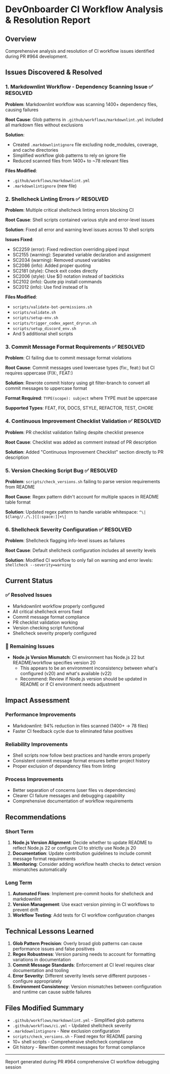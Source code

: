 # DevOnboarder CI Workflow Analysis & Resolution Report

## Overview

Comprehensive analysis and resolution of CI workflow issues identified during PR #964 development.

## Issues Discovered & Resolved

### 1. Markdownlint Workflow - Dependency Scanning Issue ✅ RESOLVED

**Problem**: Markdownlint workflow was scanning 1400+ dependency files, causing failures

**Root Cause**: Glob patterns in `.github/workflows/markdownlint.yml` included all markdown files without exclusions

**Solution**:

- Created `.markdownlintignore` file excluding node_modules, coverage, and cache directories
- Simplified workflow glob patterns to rely on ignore file
- Reduced scanned files from 1400+ to ~78 relevant files

**Files Modified**:

- `.github/workflows/markdownlint.yml`
- `.markdownlintignore` (new file)

### 2. Shellcheck Linting Errors ✅ RESOLVED

**Problem**: Multiple critical shellcheck linting errors blocking CI

**Root Cause**: Shell scripts contained various style and error-level issues

**Solution**: Fixed all error and warning level issues across 10 shell scripts

**Issues Fixed**:

- SC2259 (error): Fixed redirection overriding piped input
- SC2155 (warning): Separated variable declaration and assignment
- SC2034 (warning): Removed unused variables
- SC2086 (info): Added proper quoting
- SC2181 (style): Check exit codes directly
- SC2006 (style): Use $() notation instead of backticks
- SC2102 (info): Quote pip install commands
- SC2012 (info): Use find instead of ls

**Files Modified**:

- `scripts/validate-bot-permissions.sh`
- `scripts/validate.sh`
- `scripts/setup-env.sh`
- `scripts/trigger_codex_agent_dryrun.sh`
- `scripts/setup_discord_env.sh`
- And 5 additional shell scripts

### 3. Commit Message Format Requirements ✅ RESOLVED

**Problem**: CI failing due to commit message format violations

**Root Cause**: Commit messages used lowercase types (fix:, feat:) but CI requires uppercase (FIX:, FEAT:)

**Solution**: Rewrote commit history using git filter-branch to convert all commit messages to uppercase format

**Format Required**: `TYPE(scope): subject` where TYPE must be uppercase

**Supported Types**: FEAT, FIX, DOCS, STYLE, REFACTOR, TEST, CHORE

### 4. Continuous Improvement Checklist Validation ✅ RESOLVED

**Problem**: PR checklist validation failing despite checklist presence

**Root Cause**: Checklist was added as comment instead of PR description

**Solution**: Added "Continuous Improvement Checklist" section directly to PR description

### 5. Version Checking Script Bug ✅ RESOLVED

**Problem**: `scripts/check_versions.sh` failing to parse version requirements from README

**Root Cause**: Regex pattern didn't account for multiple spaces in README table format

**Solution**: Updated regex pattern to handle variable whitespace: `^\| ${lang//./\.}[[:space:]]+\|`

### 6. Shellcheck Severity Configuration ✅ RESOLVED

**Problem**: Shellcheck flagging info-level issues as failures

**Root Cause**: Default shellcheck configuration includes all severity levels

**Solution**: Modified CI workflow to only fail on warning and error levels: `shellcheck --severity=warning`

## Current Status

### ✅ Resolved Issues

- Markdownlint workflow properly configured
- All critical shellcheck errors fixed
- Commit message format compliance
- PR checklist validation working
- Version checking script functional
- Shellcheck severity properly configured

### 🔄 Remaining Issues

- **Node.js Version Mismatch**: CI environment has Node.js 22 but README/workflow specifies version 20
    - This appears to be an environment inconsistency between what's configured (v20) and what's available (v22)
    - Recommend: Review if Node.js version should be updated in README or if CI environment needs adjustment

## Impact Assessment

### Performance Improvements

- Markdownlint: 94% reduction in files scanned (1400+ → 78 files)
- Faster CI feedback cycle due to eliminated false positives

### Reliability Improvements

- Shell scripts now follow best practices and handle errors properly
- Consistent commit message format ensures better project history
- Proper exclusion of dependency files from linting

### Process Improvements

- Better separation of concerns (user files vs dependencies)
- Clearer CI failure messages and debugging capability
- Comprehensive documentation of workflow requirements

## Recommendations

### Short Term

1. **Node.js Version Alignment**: Decide whether to update README to reflect Node.js 22 or configure CI to strictly use Node.js 20
2. **Documentation**: Update contribution guidelines to include commit message format requirements
3. **Monitoring**: Consider adding workflow health checks to detect version mismatches automatically

### Long Term

1. **Automated Fixes**: Implement pre-commit hooks for shellcheck and markdownlint
2. **Version Management**: Use exact version pinning in CI workflows to prevent drift
3. **Workflow Testing**: Add tests for CI workflow configuration changes

## Technical Lessons Learned

1. **Glob Pattern Precision**: Overly broad glob patterns can cause performance issues and false positives
2. **Regex Robustness**: Version parsing needs to account for formatting variations in documentation
3. **Commit Message Standards**: Enforcement at CI level requires clear documentation and tooling
4. **Error Severity**: Different severity levels serve different purposes - configure appropriately
5. **Environment Consistency**: Version mismatches between configuration and runtime can cause subtle failures

## Files Modified Summary

- `.github/workflows/markdownlint.yml` - Simplified glob patterns
- `.github/workflows/ci.yml` - Updated shellcheck severity
- `.markdownlintignore` - New exclusion configuration
- `scripts/check_versions.sh` - Fixed regex for README parsing
- 10+ shell scripts - Comprehensive shellcheck compliance
- Git history - Rewritten commit messages for format compliance

---

Report generated during PR #964 comprehensive CI workflow debugging session
